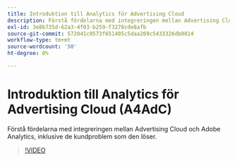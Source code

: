 ```yaml
---
title: Introduktion till Analytics för Advertising Cloud
description: Förstå fördelarna med integreringen mellan Advertising Cloud och Adobe Analytics, inklusive de kundproblem som den löser.
exl-id: 3e8b735d-62a3-4f03-b259-f3278cde8afb
source-git-commit: 572041c0573f651405c5daa269c5433326db0814
workflow-type: tm+mt
source-wordcount: '50'
ht-degree: 0%

---
```


# Introduktion till Analytics för Advertising Cloud (A4AdC)

Förstå fördelarna med integreringen mellan Advertising Cloud och Adobe Analytics, inklusive de kundproblem som den löser.

>[!VIDEO](https://video.tv.adobe.com/v/33491)
